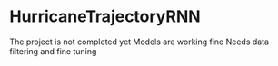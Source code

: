 # HurricaneTrajectoryRNN
The project is not completed yet
Models are working fine
Needs data filtering and fine tuning
